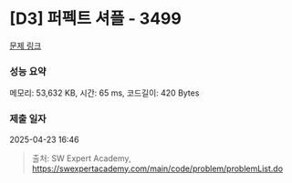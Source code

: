 # [D3] 퍼펙트 셔플 - 3499 

[문제 링크](https://swexpertacademy.com/main/code/problem/problemDetail.do?contestProbId=AWGsRbk6AQIDFAVW) 

### 성능 요약

메모리: 53,632 KB, 시간: 65 ms, 코드길이: 420 Bytes

### 제출 일자

2025-04-23 16:46



> 출처: SW Expert Academy, https://swexpertacademy.com/main/code/problem/problemList.do